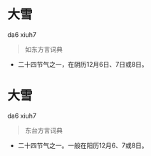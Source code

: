 # 大雪
da6 xiuh7
> 如东方言词典
- 二十四节气之一，在阴历12月6日、7日或8日。

# 大雪
da6 xiuh7
> 东台方言词典
- 二十四节气之一。一般在阳历12月6、7或8日。
